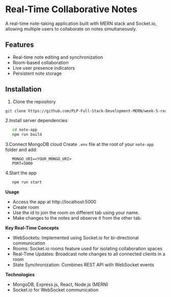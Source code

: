 # Real-Time Collaborative Notes

A real-time note-taking application built with MERN stack and Socket.io, allowing multiple users to collaborate on notes simultaneously.

## Features

- Real-time note editing and synchronization
- Room-based collaboration
- Live user presence indicators
- Persistent note storage

## Installation

1. Clone the repository

```bash
git clone https://github.com/PLP-Full-Stack-Development-MERN/week-5-real-time-communication-with-socket-io-SaddamTechie.git note-app
```

2.Install server dependencies

```bash
   cd note-app
   npm run build
```

3.Connect MongoDB cloud
Create `.env` file at the root of your `note-app` folder and add:

```
   MONGO_URI=<YOUR_MONGO_URI>
   PORT=5000
```

4.Start the app

```bash
   npm run start
```

**Usage**

- Access the app at http://localhost:5000
- Create room
- Use the id to join the room on different tab using your name.
- Make changes to the notes and observe it from the other tab.

**Key Real-Time Concepts**

- WebSockets: Implemented using Socket.io for bi-directional communication
- Rooms: Socket.io rooms feature used for isolating collaboration spaces
- Real-Time Updates: Broadcast note changes to all connected clients in a room
- State Synchronization: Combines REST API with WebSocket events

**Technologies**

- MongoDB, Express.js, React, Node.js (MERN)
- Socket.io for WebSocket communication
